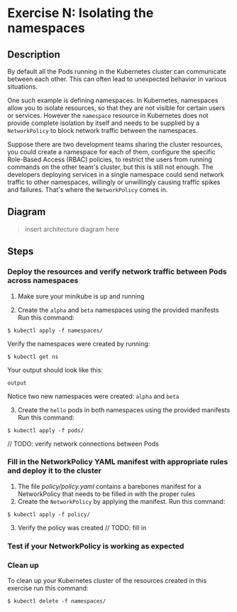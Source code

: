 # Exercise N: Isolating the namespaces

## Description
By default all the Pods running in the Kubernetes cluster can communicate between each other.
This can often lead to unexpected behavior in various situations.

One such example is defining namespaces. In Kubernetes, namespaces allow you to isolate resources, so that they are not visible for certain users or services. However the `namespace` resource in Kubernetes does not provide complete isolation by itself and needs to be supplied by a `NetworkPolicy` to block network traffic between the namespaces.

Suppose there are two development teams sharing the cluster resources, you could create a namespace for each of them, configure the specific Role-Based Access (RBAC) policies, to restrict the users from running commands on the other team's cluster, but this is still not enough. The developers deploying services in a single namespace could send network traffic to other namespaces, willingly or unwillingly causing traffic spikes and failures.
That's where the `NetworkPolicy` comes in.

## Diagram
> insert architecture diagram here

## Steps
### Deploy the resources and verify network traffic between Pods across namespaces
1. Make sure your minikube is up and running

2. Create the `alpha` and `beta` namespaces using the provided manifests
Run this command:
```
$ kubectl apply -f namespaces/
```

Verify the namespaces were created by running:
```
$ kubectl get ns
```

Your output should look like this:
```
output
```

Notice two new namespaces were created: `alpha` and `beta`

3. Create the `hello` pods in both namespaces using the provided manifests
Run this command:
```
$ kubectl apply -f pods/
```

// TODO: verify network connections between Pods

### Fill in the NetworkPolicy YAML manifest with appropriate rules and deploy it to the cluster
1. The file *policy/policy.yaml* contains a barebones manifest for a NetworkPolicy that needs to be filled in with the proper rules
2. Create the `NetworkPolicy` by applying the manifest.
Run this command:
```
$ kubectl apply -f policy/
```
3. Verify the policy was created
// TODO: fill in

### Test if your NetworkPolicy is working as expected


### Clean up
To clean up your Kubernetes cluster of the resources created in this exercise run this command:
```
$ kubectl delete -f namespaces/
```